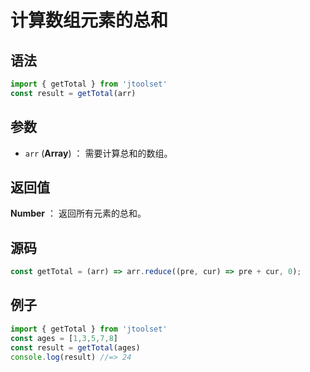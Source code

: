 

# 计算数组元素的总和

## 语法

```js
import { getTotal } from 'jtoolset'
const result = getTotal(arr)
```

## 参数

- `arr` (**Array**) ： 需要计算总和的数组。

## 返回值

**Number** ： 返回所有元素的总和。

## 源码

```js
const getTotal = (arr) => arr.reduce((pre, cur) => pre + cur, 0);
```

## 例子

```js
import { getTotal } from 'jtoolset'
const ages = [1,3,5,7,8]
const result = getTotal(ages)
console.log(result) //=> 24
```